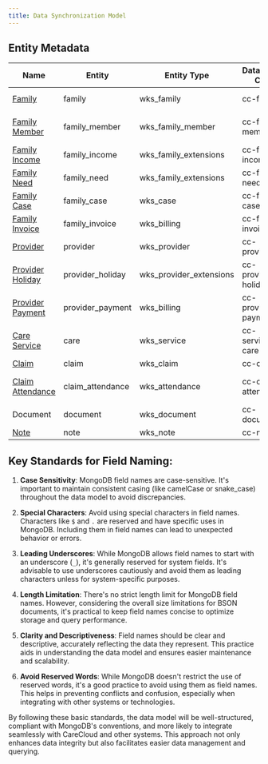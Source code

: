```yaml
---
title: Data Synchronization Model
---
```


## Entity Metadata

| Name                                 | Entity           | Entity Type             | DataSource Code     | Description               |
|--------------------------------------|------------------|-------------------------|---------------------|---------------------------|
| [Family](family-entity)              | family           | wks_family              | cc-family           | Family Entity             |
| [Family Member](family-member)       | family_member    | wks_family_member       | cc-family-member    | Parent, Child, Contact    |
| [Family Income](family-income)       | family_income    | wks_family_extensions   | cc-family-income    |                           |
| [Family Need](family-need)           | family_need      | wks_family_extensions   | cc-family-need      |                           |
| [Family Case](family-case)           | family_case      | wks_case                | cc-family-case      | Family case               |
| [Family Invoice](family-invoice)     | family_invoice   | wks_billing             | cc-family-invoice   | Family Fee                |
| [Provider](provider-entity)          | provider         | wks_provider            | cc-provider         | Site, FCCH, School        |
| [Provider Holiday](provider-holiday) | provider_holiday | wks_provider_extensions | cc-provider-holiday |                           |
| [Provider Payment](provider-payment) | provider_payment | wks_billing             | cc-provider-payment | Provider payment          |
| [Care Service](service-care)         | care             | wks_service             | cc-service-care     | Care and Schedule         |
| [Claim](claim-entity)                | claim            | wks_claim               | cc-claim            | Claim                     |
| [Claim Attendance](claim-attendance) | claim_attendance | wks_attendance          | cc-claim-attendance | Attendance and Submission |
| Document                             | document         | wks_document            | cc-document         | Timesheet  ,EOP           |
| [Note](note)                         | note             | wks_note                | cc-note             | Note                      |


## Key Standards for Field Naming:

1. **Case Sensitivity**: MongoDB field names are case-sensitive. It's important to maintain consistent casing (like camelCase or snake_case) throughout the data model to avoid discrepancies.

2. **Special Characters**: Avoid using special characters in field names. Characters like `$` and `.` are reserved and have specific uses in MongoDB. Including them in field names can lead to unexpected behavior or errors.

3. **Leading Underscores**: While MongoDB allows field names to start with an underscore (`_`), it's generally reserved for system fields. It's advisable to use underscores cautiously and avoid them as leading characters unless for system-specific purposes.

4. **Length Limitation**: There's no strict length limit for MongoDB field names. However, considering the overall size limitations for BSON documents, it's practical to keep field names concise to optimize storage and query performance.

5. **Clarity and Descriptiveness**: Field names should be clear and descriptive, accurately reflecting the data they represent. This practice aids in understanding the data model and ensures easier maintenance and scalability.

6. **Avoid Reserved Words**: While MongoDB doesn't restrict the use of reserved words, it's a good practice to avoid using them as field names. This helps in preventing conflicts and confusion, especially when integrating with other systems or technologies.

By following these basic standards, the data model will be well-structured, compliant with MongoDB's conventions, and more likely to integrate seamlessly with CareCloud and other systems. This approach not only enhances data integrity but also facilitates easier data management and querying.